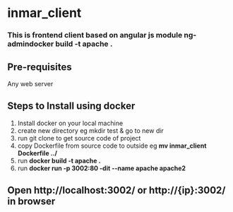 # inmar_client

### This is frontend client based on angular js module ng-admindocker build -t apache .

## Pre-requisites
   Any web server

## Steps to Install using docker
  1) Install docker on your local machine
  2) create new directory eg mkdir test & go to new dir 
  3) run git clone to get source code of project
  4) copy Dockerfile from source code to outside
     eg **mv inmar_client Dockerfile ../**
  5) run **docker build -t apache .**
  6) run **docker run -p 3002:80 -dit --name apache apache2**
 
##  Open http://localhost:3002/ or http://{ip}:3002/ in browser
  


